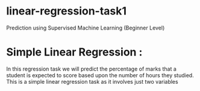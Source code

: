 # linear-regression-task1
Prediction using Supervised Machine Learning (Beginner Level) 
# Simple Linear Regression :
In this regression task we will predict the percentage of marks that a student is expected to score based upon the number of hours they studied. This is a simple linear regression task as it involves just two variables
